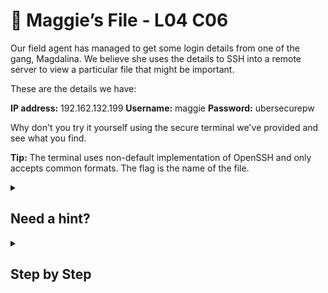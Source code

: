 # 📝 Maggie’s File - L04 C06

Our field agent has managed to get some login details from one of the gang, Magdalina. We believe she uses the details to SSH into a remote server to view a particular file that might be important.

These are the details we have:

**IP address:** 192.162.132.199 **Username:** maggie **Password:** ubersecurepw

Why don't you try it yourself using the secure terminal we've provided and see what you find.

**Tip:** The terminal uses non-default implementation of OpenSSH and only accepts common formats. The flag is the name of the file.

<details><summary>

## Need a hint?</summary>

> 💡 Hint: Never used SSH? Don't worry. Type `$ ssh user@ipaddress` from the command line in the terminal where user is the username and ipaddress is the IP address of course. Once you're in, you should see a file there. Its name is the flag.

</details>

<details><summary>

## Step by Step</summary>

- Type `ssh [username]@[ip]`, this would be `ssh maggie@192.162.132.199`

![output of the terminal, the file is in /root/docs/secretz](/assets/maggiesfile1.png)

- Type the given password in. `ubersecurepw`
- Type `ls` to list contents in the directory and you will find the file/flag.
  - Remember, the file name itself is the flag, not the contents of the file.

</details>
